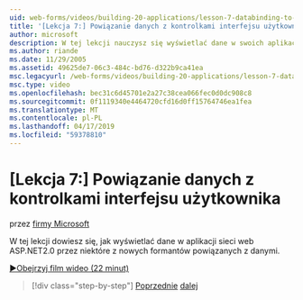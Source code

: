 ```yaml
---
uid: web-forms/videos/building-20-applications/lesson-7-databinding-to-user-interface-controls
title: '[Lekcja 7:] Powiązanie danych z kontrolkami interfejsu użytkownika | Dokumentacja firmy Microsoft'
author: microsoft
description: W tej lekcji nauczysz się wyświetlać dane w swoich aplikacjach ASP.NET&#160;aplikacji za pośrednictwem niektóre z nowych formantów powiązanych z danymi w sieci web w wersji 2.0.
ms.author: riande
ms.date: 11/29/2005
ms.assetid: 49625de7-06c3-484c-bd76-d322b9ca41ea
msc.legacyurl: /web-forms/videos/building-20-applications/lesson-7-databinding-to-user-interface-controls
msc.type: video
ms.openlocfilehash: bec31c6d45701e2a27c38cea066fec0d0dc908c8
ms.sourcegitcommit: 0f1119340e4464720cfd16d0ff15764746ea1fea
ms.translationtype: MT
ms.contentlocale: pl-PL
ms.lasthandoff: 04/17/2019
ms.locfileid: "59378810"
---
```

# <a name="lesson-7-databinding-to-user-interface-controls"></a>[Lekcja 7:] Powiązanie danych z kontrolkami interfejsu użytkownika

przez [firmy Microsoft](https://github.com/microsoft)

W tej lekcji dowiesz się, jak wyświetlać dane w aplikacji sieci web ASP.NET2.0 przez niektóre z nowych formantów powiązanych z danymi.

[&#9654;Obejrzyj film wideo (22 minut)](https://channel9.msdn.com/Blogs/ASP-NET-Site-Videos/lesson-7-databinding-to-user-interface-controls)

> [!div class="step-by-step"]
> [Poprzednie](lesson-6-working-with-stylesheets-and-master-pages.md)
> [dalej](lesson-8-working-with-the-gridview-and-formview.md)
